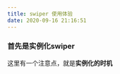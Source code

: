 ```yaml
---
title: swiper 使用体验
date: 2020-09-16 21:16:51
---
```




### 首先是实例化swiper  
这里有一个注意点，就是**实例化的时机**  


